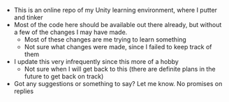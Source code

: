 - This is an online repo of my Unity learning environment, where I putter and tinker
- Most of the code here should be available out there already, but without a few of the changes I may have made.
  - Most of these changes are me trying to learn something
  - Not sure what changes were made, since I failed to keep track of them
- I update this very infrequently since this more of a hobby
  - Not sure when I will get back to this (there are definite plans in the future to get back on track)
- Got any suggestions or something to say? Let me know. No promises on replies
